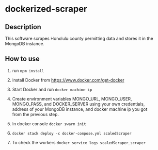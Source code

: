 # dockerized-scraper

## Description
This software scrapes Honolulu county permitting data and stores it in the MongoDB instance.

## How to use

1. run `npm install`

2. Install Docker from https://www.docker.com/get-docker

3. Start Docker and run `docker machine ip`

4. Create environment variables MONGO_URL, MONGO_USER, MONGO_PASS, and DOCKER_SERVER using your own credentials, address of your MongoDB instance, and docker machine ip you got from the previous step.

5. In docker console `docker swarm init`

6. `docker stack deploy -c docker-compose.yml scaledScraper`

7. To check the workers `docker service logs scaledScraper_scraper`
